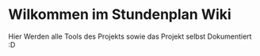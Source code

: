 # Wilkommen im Stundenplan Wiki

Hier Werden alle Tools des Projekts sowie das Projekt selbst Dokumentiert :D
